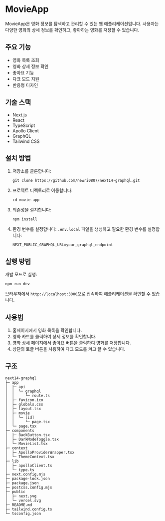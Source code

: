 # MovieApp

MovieApp은 영화 정보를 탐색하고 관리할 수 있는 웹 애플리케이션입니다. 사용자는 다양한 영화의 상세 정보를 확인하고, 좋아하는 영화를 저장할 수 있습니다.

## 주요 기능

-   영화 목록 조회
-   영화 상세 정보 확인
-   좋아요 기능
-   다크 모드 지원
-   반응형 디자인

## 기술 스택

-   Next.js
-   React
-   TypeScript
-   Apollo Client
-   GraphQL
-   Tailwind CSS

## 설치 방법

1. 저장소를 클론합니다:

    ```
    git clone https://github.com/newri0807/next14-graphql.git
    ```

2. 프로젝트 디렉토리로 이동합니다:

    ```
    cd movie-app
    ```

3. 의존성을 설치합니다:

    ```
    npm install
    ```

4. 환경 변수를 설정합니다:
   `.env.local` 파일을 생성하고 필요한 환경 변수를 설정합니다:
    ```
    NEXT_PUBLIC_GRAPHQL_URL=your_graphql_endpoint
    ```

## 실행 방법

개발 모드로 실행:

```
npm run dev
```

브라우저에서 `http://localhost:3000`으로 접속하여 애플리케이션을 확인할 수 있습니다.

## 사용법

1. 홈페이지에서 영화 목록을 확인합니다.
2. 영화 카드를 클릭하여 상세 정보를 확인합니다.
3. 영화 상세 페이지에서 좋아요 버튼을 클릭하여 영화를 저장합니다.
4. 상단의 토글 버튼을 사용하여 다크 모드를 켜고 끌 수 있습니다.

## 구조

```
next14-graphql
├─ app
│  ├─ api
│  │  └─ graphql
│  │     └─ route.ts
│  ├─ favicon.ico
│  ├─ globals.css
│  ├─ layout.tsx
│  ├─ movie
│  │  └─ [id]
│  │     └─ page.tsx
│  └─ page.tsx
├─ components
│  ├─ BackButton.tsx
│  ├─ DarkModeToggle.tsx
│  └─ MovieList.tsx
├─ context
│  ├─ ApolloProviderWrapper.tsx
│  └─ ThemeContext.tsx
├─ lib
│  ├─ apolloClient.ts
│  └─ type.ts
├─ next.config.mjs
├─ package-lock.json
├─ package.json
├─ postcss.config.mjs
├─ public
│  ├─ next.svg
│  └─ vercel.svg
├─ README.md
├─ tailwind.config.ts
└─ tsconfig.json

```
